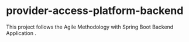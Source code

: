 # provider-access-platform-backend
This project follows the Agile Methodology with Spring Boot Backend Application . 
